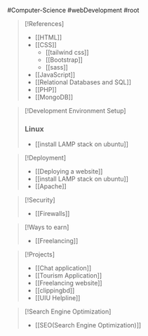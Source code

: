 #Computer-Science #webDevelopment #root 

>[!References]
>- [[HTML]]
>- [[CSS]]
>	- [[tailwind css]]
>	- [[Bootstrap]]
>	- [[sass]]
>- [[JavaScript]]
>- [[Relational Databases and SQL]]
>- [[PHP]]
>- [[MongoDB]]

>[!Development Environment Setup]
>### **Linux**
>- [[install LAMP stack on ubuntu]]

>[!Deployment]
>- [[Deploying a website]]
>- [[install LAMP stack on ubuntu]]
>- [[Apache]]

>[!Security]
>- [[Firewalls]]

>[!Ways to earn]
>- [[Freelancing]]

>[!Projects]
>- [[Chat application]]
>- [[Tourism Application]]
>- [[Freelancing website]]
>- [[clippingbd]]
>- [[UIU Helpline]]

>[!Search Engine Optimization]
>- [[SEO(Search Engine Optimization)]]


